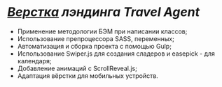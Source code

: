 <h1><i><a href = "https://pinknoses.github.io/Travel-Agent/"> Верстка</a> лэндинга Travel Agent</i></h1>
<ul>
   <li>Применение методологии БЭМ при написании классов;</li>
  <li>Использование препроцессора SASS, переменных;</li>
  <li>Автоматизация и сборка проекта с помощью Gulp;</li>
  <li>Использование Swiper.js для создания сладеров и easepick - для календаря;</li>
  <li>Добавление анимаций с ScrollReveal.js;</li>
  <li>Адаптация вёрстки для мобильных устройств.</li>
</ul>

